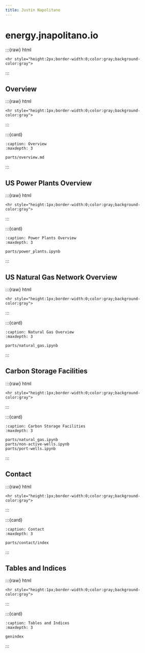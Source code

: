 ```yaml
---
title: Justin Napolitano
---
```

# energy.jnapolitano.io 
:::{raw} html

    <hr style="height:2px;border-width:0;color:gray;background-color:gray">
:::


## Overview

:::{raw} html

    <hr style="height:1px;border-width:0;color:gray;background-color:gray">
:::

:::{card}

```{toctree}
:caption: Overview
:maxdepth: 3

parts/overview.md
```
:::

##  US Power Plants Overview

:::{raw} html

    <hr style="height:1px;border-width:0;color:gray;background-color:gray">
:::

:::{card}

```{toctree}
:caption: Power Plants Overview
:maxdepth: 3

parts/power_plants.ipynb
```
:::

## US Natural Gas Network Overview

:::{raw} html

    <hr style="height:1px;border-width:0;color:gray;background-color:gray">
:::

:::{card}

```{toctree}
:caption: Natural Gas Overview
:maxdepth: 3

parts/natural_gas.ipynb
```
:::


## Carbon Storage Facilities

:::{raw} html

    <hr style="height:1px;border-width:0;color:gray;background-color:gray">
:::

:::{card}

```{toctree}
:caption: Carbon Storage Facilities
:maxdepth: 3

parts/natural_gas.ipynb
parts/non-active-wells.ipynb
parts/port-wells.ipynb
```
:::


## Contact

:::{raw} html

    <hr style="height:1px;border-width:0;color:gray;background-color:gray">
:::

:::{card}

```{toctree}
:caption: Contact
:maxdepth: 3

parts/contact/index
```
:::


## Tables and Indices

:::{raw} html

    <hr style="height:1px;border-width:0;color:gray;background-color:gray">

:::


:::{card}

```{toctree}
:caption: Tables and Indices
:maxdepth: 3

genindex
```

:::
